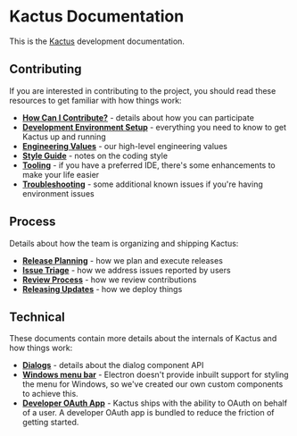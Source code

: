 # Kactus Documentation

This is the [Kactus](https://github.com/kactus-io/kactus) development
documentation.

## Contributing

If you are interested in contributing to the project, you should read these
resources to get familiar with how things work:

 - **[How Can I Contribute?](../CONTRIBUTING.md#how-can-i-contribute)** -
    details about how you can participate
 - **[Development Environment Setup](contributing/setup.md)** - everything
    you need to know to get Kactus up and running
 - **[Engineering Values](contributing/engineering-values.md)** - our high-level engineering values
 - **[Style Guide](contributing/styleguide.md)** - notes on the coding style
 - **[Tooling](contributing/tooling.md)** - if you have a preferred IDE,
    there's some enhancements to make your life easier
 - **[Troubleshooting](contributing/troubleshooting.md)** - some additional
    known issues if you're having environment issues

## Process

Details about how the team is organizing and shipping Kactus:

 - **[Release Planning](process/release-planning.md)** - how we plan and execute
    releases
 - **[Issue Triage](process/issue-triage.md)** - how we address issues reported
    by users
 - **[Review Process](process/reviews.md)** - how we review contributions
 - **[Releasing Updates](process/releasing-updates.md)** - how we deploy things

## Technical

These documents contain more details about the internals of Kactus
and how things work:

 - **[Dialogs](technical/dialogs.md)** - details about the dialog component API
 - **[Windows menu bar](technical/windows-menu-bar.md)** - Electron doesn't
    provide inbuilt support for styling the menu for Windows, so we've created
    our own custom components to achieve this.
 - **[Developer OAuth App](technical/oauth.md)** - Kactus ships with
    the ability to OAuth on behalf of a user. A developer OAuth app is bundled
    to reduce the friction of getting started.
